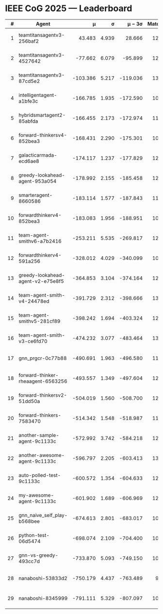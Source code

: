 # IEEE CoG 2025 — Leaderboard

| # | Agent | μ | σ | μ − 3σ | Matches | Updated |
|---:|---|---:|---:|---:|---:|---|
| 1 | teamtitansagentv3-256baf2 | 43.483 | 4.939 | 28.666 | 12780 | 2025-08-21 20:00 |
| 2 | teamtitansagentv3-4527642 | -77.662 | 6.079 | -95.899 | 12294 | 2025-08-21 20:00 |
| 3 | teamtitansagentv3-87cd5e2 | -103.386 | 5.217 | -119.036 | 13666 | 2025-08-21 20:00 |
| 4 | intelligentagent-a1bfe3c | -166.785 | 1.935 | -172.590 | 10702 | 2025-08-21 20:00 |
| 5 | hybridsmartagent2-85abfda | -166.455 | 2.173 | -172.974 | 11297 | 2025-08-21 20:00 |
| 6 | forward-thinkersv4-852bea3 | -168.431 | 2.290 | -175.301 | 10322 | 2025-08-21 20:00 |
| 7 | galacticarmada-ecd6ae8 | -174.117 | 1.237 | -177.829 | 12180 | 2025-08-21 20:00 |
| 8 | greedy-lookahead-agent-953a054 | -178.992 | 2.155 | -185.458 | 12240 | 2025-08-21 20:00 |
| 9 | smarteragent-8660586 | -183.114 | 1.577 | -187.843 | 11035 | 2025-08-21 20:00 |
| 10 | forwardthinkerv4-852bea3 | -183.083 | 1.956 | -188.951 | 10242 | 2025-08-21 20:00 |
| 11 | team-agent-smithv6-a7b2416 | -253.211 | 5.535 | -269.817 | 12280 | 2025-08-21 20:00 |
| 12 | forwardthinkerv4-591a256 | -328.012 | 4.029 | -340.099 | 10706 | 2025-08-21 20:00 |
| 13 | greedy-lookahead-agent-v2-e75e8f5 | -364.853 | 3.104 | -374.164 | 12660 | 2025-08-21 20:00 |
| 14 | team-agent-smith-v4-24478ed | -391.729 | 2.312 | -398.666 | 13202 | 2025-08-21 20:00 |
| 15 | team-agent-smithv5-281cf89 | -398.242 | 1.694 | -403.324 | 12980 | 2025-08-21 20:00 |
| 16 | team-agent-smith-v3-ce6fd70 | -474.232 | 3.077 | -483.464 | 13842 | 2025-08-21 20:00 |
| 17 | gnn_prgcr-0c77b88 | -490.691 | 1.963 | -496.580 | 11670 | 2025-08-21 20:00 |
| 18 | forward-thinker-rheaagent-6563256 | -493.557 | 1.349 | -497.604 | 12384 | 2025-08-21 20:00 |
| 19 | forward-thinkersv2-51dd50a | -504.019 | 1.560 | -508.700 | 12584 | 2025-08-21 20:00 |
| 20 | forward-thinkers-7583470 | -514.342 | 1.548 | -518.987 | 11980 | 2025-08-21 20:00 |
| 21 | another-sample-agent-9c1133c | -572.992 | 3.742 | -584.218 | 12780 | 2025-08-21 20:00 |
| 22 | another-awesome-agent-9c1133c | -596.797 | 2.205 | -603.413 | 13340 | 2025-08-21 20:00 |
| 23 | auto-polled-test-9c1133c | -600.572 | 1.354 | -604.633 | 12200 | 2025-08-21 20:00 |
| 24 | my-awesome-agent-9c1133c | -601.902 | 1.689 | -606.969 | 12980 | 2025-08-21 20:00 |
| 25 | gnn_naive_self_play-b568bee | -674.613 | 2.801 | -683.017 | 10320 | 2025-08-21 20:00 |
| 26 | python-test-06d5474 | -698.074 | 2.109 | -704.400 | 10600 | 2025-08-21 20:00 |
| 27 | gnn-vs-greedy-493cc7d | -733.870 | 5.093 | -749.150 | 10300 | 2025-08-21 20:00 |
| 28 | nanaboshi-53833d2 | -750.179 | 4.437 | -763.489 | 9920 | 2025-08-21 20:00 |
| 29 | nanaboshi-8345999 | -791.111 | 5.329 | -807.097 | 10490 | 2025-08-21 20:00 |
